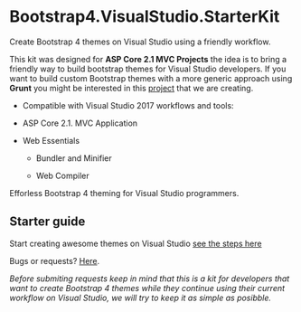 # Bootstrap4.VisualStudio.StarterKit

Create Bootstrap 4 themes on Visual Studio using a friendly workflow.

This kit was designed for **ASP Core 2.1 MVC Projects** the idea is to bring a friendly way to build bootstrap themes for Visual Studio developers. If you want to build custom Bootstrap themes with a more generic approach using **Grunt** you might be interested in this [project](https://github.com/equilaterus/bootlaterus) that we are creating.

 * Compatible with Visual Studio 2017 workflows and tools:

  * ASP Core 2.1. MVC Application

  * Web Essentials

    * Bundler and Minifier

    * Web Compiler

Efforless Bootstrap 4 theming for Visual Studio programmers.


## Starter guide 

Start creating awesome themes on Visual Studio [see the steps here](https://github.com/equilaterus/Bootstrap4.VisualStudio.StarterKit/wiki)

Bugs or requests? [Here](https://github.com/equilaterus/Bootstrap4.VisualStudio.StarterKit/issues). 

*Before submiting requests keep in mind that this is a kit for developers that want to create Bootstrap 4 themes while they continue using their current workflow on Visual Studio, we will try to keep it as simple as posibble.*